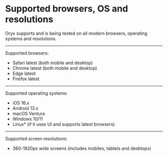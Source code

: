 # Supported browsers, OS and resolutions
Oryx supports and is being tested on all modern browsers, operating systems and resolutions.

---

Supported browsers:

* Safari latest (both mobile and desktop)
* Chrome latest (both mobile and desktop)
* Edge latest
* Firefox latest

---

Supported operating systems:

* iOS 16.x
* Android 13.x
* macOS Ventura
* Windows 10/11
* Linux* (if it uses UI and supports latest browsers)

---

Supported screen resolutions:

* 360-1920px wide screens (includes mobiles, tablets and desktops)